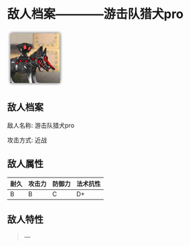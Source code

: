 # 敌人档案————游击队猎犬pro

![游击队猎犬pro](./eneIcons/游击队猎犬pro.png)

## 敌人档案

敌人名称: 游击队猎犬pro

攻击方式: 近战

## 敌人属性

| 耐久      | 攻击力  | 防御力 | 法术抗性 |
|---------|------|-----|------|
| B | B | C | D+ |

## 敌人特性
> —
